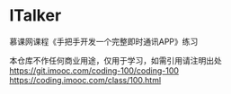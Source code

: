 # ITalker
慕课网课程《手把手开发一个完整即时通讯APP》练习

本仓库不作任何商业用途，仅用于学习，如需引用请注明出处 https://git.imooc.com/coding-100/coding-100  https://coding.imooc.com/class/100.html
